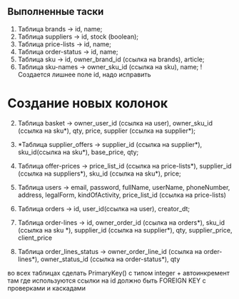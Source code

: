 ## Выполненные таски

1. Таблица brands -> id, name;
2. Таблица suppliers -> id, stock (boolean);
3. Таблица price-lists -> id, name;
4. Таблица order-status -> id, name;
5. Таблица sku -> id, owner_brand_id (ссылка на brands), article;
6. Таблица sku-names -> owner_sku_id (ссылка на sku), name; !Создается лишнее поле id, надо исправить

# Создание новых колонок

2. Таблица basket -> owner_user_id (ссылка на user), owner_sku_id (ссылка на sku\*), qty, price, supplier (ссылка на supplier\*);

3. \*Таблица supplier_offers -> supplier_id (ссылка на supplier\*), sku_id(ссылка на sku\*), base_price, qty;

4. Таблица offer-prices -> price_list_id (ссылка на price-lists\*), supplier_id (ссылка на suppliers\*), sku_id (ссылка на sku\*), price;
5. Таблица users -> email, password, fullName, userName, phoneNumber, address, legalForm, kindOfActivity, price_list_id (ссылка на price-lists)
6. Таблица orders -> id, user_id(ссылка на user), creator_dt;

7. Таблица order-lines -> id, owner_order_id (ссылка на orders\*), sku_id (ссылка на sku \*), supplier_id (ссылка на supplier\*), qty, supplier_price, client_price
8. Таблица order_lines_status -> owner_order_line_id (ссылка на order-lines\*), owner_status_id (ссылка на order-status\*), qty

во всех таблицах сделать PrimaryKey() с типом integer + автоинкремент
там где используются ссылки на id должно быть FOREIGN KEY с проверками и каскадами
